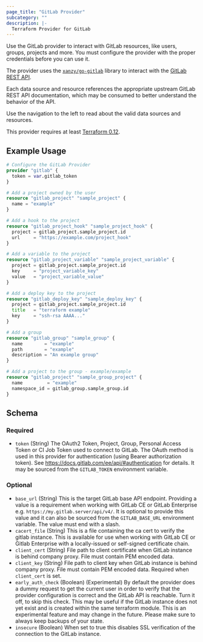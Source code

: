```yaml
---
page_title: "GitLab Provider"
subcategory: ""
description: |-
  Terraform Provider for GitLab
---
```


Use the GitLab provider to interact with GitLab resources, like
users, groups, projects and more. You must configure the provider with
the proper credentials before you can use it.

The provider uses the [`xanzy/go-gitlab`](https://github.com/xanzy/go-gitlab) library
to interact with the [GitLab REST API](https://docs.gitlab.com/ee/api/api_resources.html).

Each data source and resource references the appropriate upstream GitLab REST API documentation,
which may be consumed to better understand the behavior of the API.

Use the navigation to the left to read about the valid data sources and resources.

This provider requires at least [Terraform 0.12](https://www.terraform.io/downloads.html).

## Example Usage

```terraform
# Configure the GitLab Provider
provider "gitlab" {
  token = var.gitlab_token
}

# Add a project owned by the user
resource "gitlab_project" "sample_project" {
  name = "example"
}

# Add a hook to the project
resource "gitlab_project_hook" "sample_project_hook" {
  project = gitlab_project.sample_project.id
  url     = "https://example.com/project_hook"
}

# Add a variable to the project
resource "gitlab_project_variable" "sample_project_variable" {
  project = gitlab_project.sample_project.id
  key     = "project_variable_key"
  value   = "project_variable_value"
}

# Add a deploy key to the project
resource "gitlab_deploy_key" "sample_deploy_key" {
  project = gitlab_project.sample_project.id
  title   = "terraform example"
  key     = "ssh-rsa AAAA..."
}

# Add a group
resource "gitlab_group" "sample_group" {
  name        = "example"
  path        = "example"
  description = "An example group"
}

# Add a project to the group - example/example
resource "gitlab_project" "sample_group_project" {
  name         = "example"
  namespace_id = gitlab_group.sample_group.id
}
```

<!-- schema generated by tfplugindocs -->
## Schema

### Required

- `token` (String) The OAuth2 Token, Project, Group, Personal Access Token or CI Job Token used to connect to GitLab. The OAuth method is used in this provider for authentication (using Bearer authorization token). See https://docs.gitlab.com/ee/api/#authentication for details. It may be sourced from the `GITLAB_TOKEN` environment variable.

### Optional

- `base_url` (String) This is the target GitLab base API endpoint. Providing a value is a requirement when working with GitLab CE or GitLab Enterprise e.g. `https://my.gitlab.server/api/v4/`. It is optional to provide this value and it can also be sourced from the `GITLAB_BASE_URL` environment variable. The value must end with a slash.
- `cacert_file` (String) This is a file containing the ca cert to verify the gitlab instance. This is available for use when working with GitLab CE or Gitlab Enterprise with a locally-issued or self-signed certificate chain.
- `client_cert` (String) File path to client certificate when GitLab instance is behind company proxy. File must contain PEM encoded data.
- `client_key` (String) File path to client key when GitLab instance is behind company proxy. File must contain PEM encoded data. Required when `client_cert` is set.
- `early_auth_check` (Boolean) (Experimental) By default the provider does a dummy request to get the current user in order to verify that the provider configuration is correct and the GitLab API is reachable. Turn it off, to skip this check. This may be useful if the GitLab instance does not yet exist and is created within the same terraform module. This is an experimental feature and may change in the future. Please make sure to always keep backups of your state.
- `insecure` (Boolean) When set to true this disables SSL verification of the connection to the GitLab instance.
